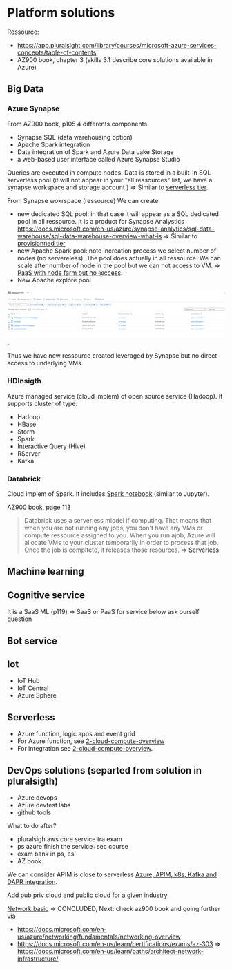 # Platform solutions
<!-- 1,2,3,4 concluded --> 

Ressource: 
- https://app.pluralsight.com/library/courses/microsoft-azure-services-concepts/table-of-contents
- AZ900 book, chapter 3 (skills 3.1 describe core solutions available in Azure)

## Big Data

### Azure Synapse

From AZ900 book, p105
4 differents components
- Synapse SQL (data warehousing option)
- Apache Spark integration 
- Data integration of Spark and Azure Data Lake Storage
- a web-based user interface called Azure Synapse Studio


Queries are executed in compute nodes.
Data is stored in a built-in SQL serverless pool (it will not appear in your "all ressources" list, we have a synapse workspace and storage account )
=>  Similar to [serverless tier](3-cloud-db-overview.md#Azure-SQL-database).

From Synapse wokrspace (ressource) We can create 
- new dedicated SQL pool: in that case it will appear as a SQL dedicated pool in all ressource. It is a product for Synapse Analystics
https://docs.microsoft.com/en-us/azure/synapse-analytics/sql-data-warehouse/sql-data-warehouse-overview-what-is
=>  Similar to [provisionned tier](3-cloud-db-overview.md#Azure-SQL-database)
-  new Apache Spark pool: note increation process we select number of nodes (no servereless).
The pool does actually in all ressource.
We can scale after number of node in the pool but we can not access to VM.
=> [PaaS with node farm but no @ccess](1-cloud_iass-pass-saas.md#From-IaaS-to-diffferent-level-of-PaaS).
- New Apache explore pool

![Resource synapse analytics](doc/ressource-synapse-analytics.png).

Thus we have new ressource created leveraged by Synapse but no direct access to underlying VMs.

### HDInsigth 

Azure managed service (cloud implem) of open source service (Hadoop).
It supports cluster of type:
- Hadoop
- HBase
- Storm
- Spark 
- Interactive Query (Hive)
- RServer
- Kafka

### Databrick

Cloud implem of Spark.
It includes [Spark notebook](https://github.com/spark-notebook/spark-notebook) (similar to Jupyter).


AZ900 book, page 113
> Databrick uses a serverless miodel if computing. That means that when you are not running any jobs, you don't have any VMs or compute ressource assigned to you. When you run ajob, Azure will allocate VMs to your cluster temporarily in order to process that job. Once the job is compltete, it releases those resources.
=> [Serverless](1-cloud_iass-pass-saas.md#From-IaaS-to-diffferent-level-of-PaaS).

<!-- 3  questions resolved + big data concluded -->
<!-- all above ok -->
<!-- Azure function concluded and juge consistent OK RECCL AND YES => OK INDEED STOP HERE - OK CCL CONFIRMED -->

## Machine learning

## Cognitive service 

It is a SaaS ML (p119) => SaaS or PaaS for service below ask ourself question

## Bot service 

## Iot

- IoT Hub
- IoT Central
- Azure Sphere

## Serverless

<!-- serverless ccl -->
- Azure function, logic apps and event grid
- For Azure function, see [2-cloud-compute-overview](2-cloud-compute-overview.md#Azure-function)
- For integration see [2-cloud-compute-overview](2-cloud-compute-overview.md#Example-of-Azure-serverless-integration-with-function-and-event-grid).
  

## DevOps solutions (separted from solution in pluralsigth)

- Azure devops
- Azure devtest labs
- github tools


What to do after?
- pluralsigh aws core service tra exam
- ps azure finish the service+sec course
- exam bank in ps, esi
- AZ book

We can consider APIM is close to serverless 
[Azure, APIM, k8s, Kafka and DAPR integration](../Azure/Azure-APIM-k8s-Kafkapubsub-and-DAPR-integration.md).


Add pub priv cloud and public cloud for a given industry

[Network basic](../Azure/Networking/basic.md) => CONCLUDED, 
Next: check az900 book and going further via 
+ https://docs.microsoft.com/en-us/azure/networking/fundamentals/networking-overview
+ https://docs.microsoft.com/en-us/learn/certifications/exams/az-303 => https://docs.microsoft.com/en-us/learn/paths/architect-network-infrastructure/

<!-- postpone exam -->